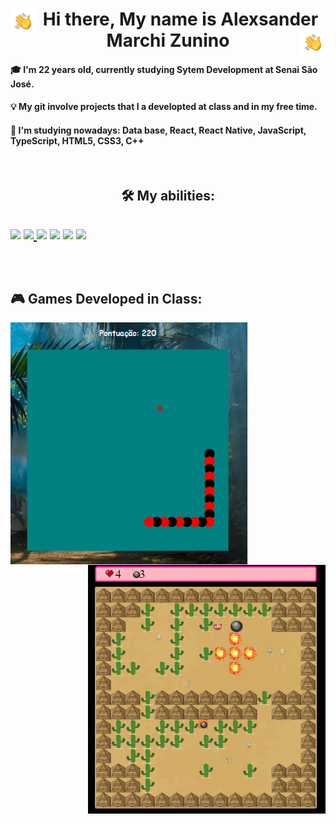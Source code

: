 
<h1 align="center" href="#clipboard-about"> <img alt="Hand Wave" src="./assets/Hand%20Wave.gif" width='40' align="left"/>  Hi there, My name is Alexsander Marchi Zunino <img alt="Hand Wave" src="./assets/Hand%20Wave.gif" width='40' align="right"/></h1> 


#### 🎓  I'm 22 years old, currently studying Sytem Development at Senai São José. 
#### 💡  My git involve projects that I a developted at class and in my free time.
#### 📖  I'm studying nowadays: Data base, React, React Native, JavaScript, TypeScript, HTML5, CSS3, C++ 

<br>

<h2 align="center" href="#clipboard-about"> 🛠 My abilities: <h2>

<a href="https://github.com/AlexsanderMarchi/JavaScript"><img src="https://img.shields.io/badge/JavaScript-323330?style=for-the-badge&logo=javascript&logoColor=F7DF1E" /></a> <a href="https://github.com/AlexsanderMarchi/React-Native"><img src="https://img.shields.io/badge/React_Native-20232A?style=for-the-badge&logo=react&logoColor=61DAFB" /> </a> <a href=""><img src="https://img.shields.io/badge/React-20232A?style=for-the-badge&logo=react&logoColor=61DAFB" /></a> <a href="https://github.com/AlexsanderMarchi/JavaScript"><img src="https://img.shields.io/badge/TypeScript-007ACC?style=for-the-badge&logo=typescript&logoColor=white" /></a> <a href="https://github.com/AlexsanderMarchi/HTML-CSS"><img src="https://img.shields.io/badge/HTML5-E34F26?style=for-the-badge&logo=html5&logoColor=white" /></a> <a href="https://github.com/AlexsanderMarchi/HTML-CSS"><img src="https://img.shields.io/badge/CSS3-1572B6?style=for-the-badge&logo=css3&logoColor=white" /></a> 

<br>

## 🎮 Games Developed in Class:
<a href="https://github.com/AlexsanderMarchi/JogoDaCobrinha"><img alt="Snake Game" src="./assets/SnakeGame.png" align="left"  width='380'/></a>
<a href="https://github.com/AlexRuan00/pig-bomb"><img alt="Pig Bomb" src="./assets/PigGame.png" align="right"  width='380'/></a>